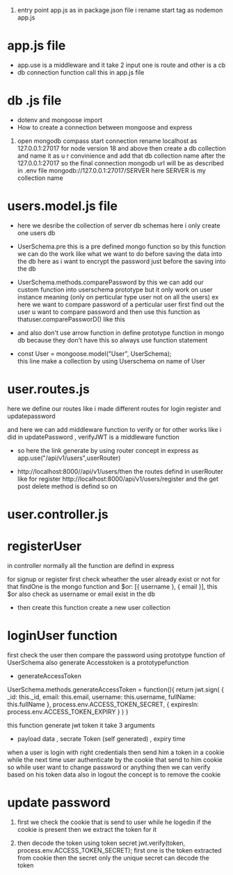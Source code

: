 1. entry point app.js as in package.json file i rename start tag as nodemon app.js

# app.js file

* app.use is a middleware and it take 2 input one is route and other is a cb
* db connection function call this in app.js file 

# db .js file

*  dotenv and mongoose import
 * How to create a connection between mongoose and express
 1.  open mongodb compass start connection rename localhost as
 127.0.0.1:27017 for node version 18 and above 
 then create a db collection and name it as u r convinience 
 and add that db collection name after the 127.0.0.1:27017
 so the final connection mongodb url will be as described in .env file 
 mongodb://127.0.0.1:27017/SERVER
 here  SERVER  is my collection name 

 # users.model.js file

 * here we desribe the collection of server db schemas
 here i only create one users db 
 *  UserSchema.pre this is a pre defined mongo function so by this function we can do the work like what we want to do before saving the data into the db  here as i want to encrypt the password just before the saving into the db

 * UserSchema.methods.comparePassword  by this we can add our custom function into  userschema prototype but it only work on user instance meaning (only on perticular type user not on all the users) 
 ex here we want to compare password of a perticular user first find out the user u want to compare password and then use this function as 
 thatuser.comparePassworD() like this


* and also don't use arrow function in define prototype function in mongo db because they don't have this so always use function statement 

* const User = mongoose.model("User", UserSchema);     
  this line make a collection by using Userschema on name of User
# user.routes.js

here we define our routes 
like i made different routes for login register and updatepassword 

and here we can add middleware function to verify or for other works like i did in updatePassword , verifyJWT is a middleware function

* so here the link generate by using router concept in express as 
 app.use("/api/v1/users",userRouter)
 
* http://localhost:8000//api/v1/users/then the routes defind in userRouter
  like for register 
  http://localhost:8000/api/v1/users/register and the get post delete method is defind so on

# user.controller.js


# registerUser
in controller normally all the function are defind in express

for signup or register first check wheather the user already exist or not 
for that findOne is the mongo function and  $or: [{ username }, { email }],
this $or also check as username or email exist in the db

* then create this function create a new user collection


# loginUser function

first check the user 
then compare the password using prototype function of UserSchema 
also generate Accesstoken is a prototypefunction

 * generateAccessToken

  UserSchema.methods.generateAccessToken = function(){
    return jwt.sign(
        {
            _id: this._id,
            email: this.email,
            username: this.username,
            fullName: this.fullName
        },
        process.env.ACCESS_TOKEN_SECRET,
        {
            expiresIn: process.env.ACCESS_TOKEN_EXPIRY
        }
    )
}

this function generate jwt token it take 3 arguments 
* payload data , secrate Token (self generated) , expiry time

when a user is login with right credentials then send him a token in a cookie while the next time user authenticate by the cookie that send to him cookie so while user want to change password or anything then we can verify based on his token data also in logout the concept is to remove the cookie 

# update password

1. first we check the cookie that is send to user while he logedin if the cookie is present then we extract the token for it 

2. then decode the token using token secret 
jwt.verify(token, process.env.ACCESS_TOKEN_SECRET);
first one is the token extracted from cookie then the secret only the unique secret can decode the token



